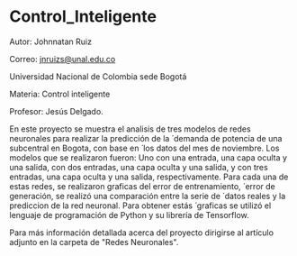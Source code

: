 # Control_Inteligente

Autor: Johnnatan Ruiz

Correo: jnruizs@unal.edu.co

Universidad Nacional de Colombia sede Bogotá

Materia: Control inteligente

Profesor: Jesús Delgado.


En este proyecto se muestra el analisis de tres 
modelos de redes neuronales para realizar la predicción de la  ́
demanda de potencia de una subcentral en Bogota, con base en  ́
los datos del mes de noviembre. Los modelos que se realizaron
fueron: Uno con una entrada, una capa oculta y una salida, con
dos entradas, una capa oculta y una salida, y con tres entradas,
una capa oculta y una salida, respectivamente. Para cada una
de estas redes, se realizaron graficas del error de entrenamiento,  ́
error de generación, se realizó una comparación entre la serie de  ́
datos reales y la prediccion de la red neuronal. Para obtener estás ́
graficas se utilizó el lenguaje de programación de Python y su 
librería de Tensorflow. 


Para más información detallada acerca del proyecto dirigirse al 
artículo adjunto en la carpeta de "Redes Neuronales".